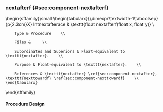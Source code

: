 ### nextafterf {#sec:component-nextafterf}

\begin{sffamily}\small
	\begin{tabularx}{\dimexpr\textwidth-1\tabcolsep}{p{2.3cm}X}
		Intnextafterace       & \texttt{float nextafterf(float x, float y)} \\ 
		
		Type & Procedure    \\ 
		
		Files &     \\ 
		
		Subordinates and Superiors & Float-equivalent to \texttt{nextafter}.    \\ 
		
		Purpose & Float-equivalent to \texttt{nextafter}.    \\ 
		
		References & \texttt{nextafter} \ref{sec:component-nextafter}, \texttt{nexttowardf} \ref{sec:component-nexttowardf}    \\ 
	\end{tabularx}
\end{sffamily}

#### Procedure Design
